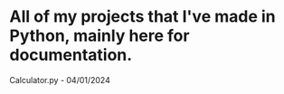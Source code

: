 # All of my projects that I've made in Python, mainly here for documentation.

Calculator.py - 04/01/2024
